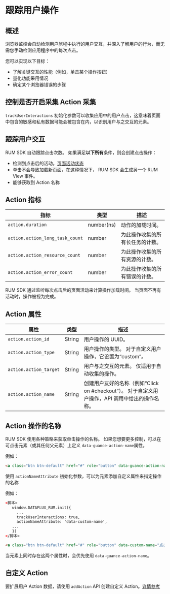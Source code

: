 # 跟踪用户操作

## 概述

浏览器监控会自动检测用户旅程中执行的用户交互，并深入了解用户的行为，而无需您手动检测应用程序中的每次点击。

您可以实现以下目标：

- 了解关键交互的性能（例如，单击某个操作按钮）
- 量化功能采用情况
- 确定某个浏览器错误的步骤

## 控制是否开启采集 Action 采集

`trackUserInteractions` 初始化参数可以收集应用中的用户点击，这意味着页面中包含的敏感和私有数据可能会被包含在内，以识别用户与之交互的元素。

## 跟踪用户交互

RUM SDK 自动跟踪点击次数。 如果满足**以下所有**条件，则会创建点击操作：

- 检测到点击后的活动。[页面活动状态](../../security/page-performance.md#page-active)
- 单击不会导致加载新页面，在这种情况下， RUM SDK 会生成另一个 RUM View 事件。
- 能够获取到 Action 名称

## Action 指标

| 指标                            | 类型       | 描述                             |
| ------------------------------- | ---------- | -------------------------------- |
| `action.duration`               | number(ns) | 动作的加载时间。                 |
| `action.action_long_task_count` | number     | 为此操作收集的所有长任务的计数。 |
| `action.action_resource_count`  | number     | 为此操作收集的所有资源的计数。   |
| `action.action_error_count`     | number     | 为此操作收集的所有错误的计数。   |

RUM SDK 通过监听每次点击后的页面活动来计算操作加载时间。 当页面不再有活动时，操作被视为完成。

## Action 属性

| 属性                   | 类型   | 描述                                                                                            |
| ---------------------- | ------ | ----------------------------------------------------------------------------------------------- |
| `action.action_id`     | String | 用户操作的 UUID。                                                                               |
| `action.action_type`   | String | 用户操作的类型。 对于自定义用户操作，它设置为“custom”。                                         |
| `action.action_target` | String | 用户与之交互的元素。 仅适用于自动收集的操作。                                                   |
| `action.action_name`   | String | 创建用户友好的名称（例如“Click on #checkout”）。 对于自定义用户操作，API 调用中给出的操作名称。 |

## Action 操作的名称

RUM SDK 使用各种策略来获取单击操作的名称。 如果您想要更多控制，可以在可点击元素（或其任何父元素）上定义 `data-guance-action-name`属性。

例如：

```html
<a class="btn btn-default" href="#" role="button" data-guance-action-name="测试按钮">点击一下！</a>
```

使用 `actionNameAttribute` 初始化参数，可以为元素添加自定义属性来指定操作的名称

例如：

```html
<脚本>
   window.DATAFLUX_RUM.init({
     ...
     trackUserInteractions: true,
     actionNameAttribute: 'data-custom-name',
   ...
   })
</脚本>

<a class="btn btn-default" href="#" role="button" data-custom-name="点击按钮">点击一下！</a>
```

当元素上同时存在这两个属性时，会优先使用 `data-guance-action-name`。

## 自定义 Action

要扩展用户 Action 数据，请使用 `addAction` API 创建自定义 Action。[详情参考](./custom-sdk/add-action.md)
